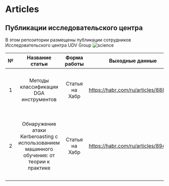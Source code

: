 # Articles
## Публикации исследовательского центра
В этом репозитории размещены публикации сотрудников Исследовательского центра UDV Group
![science](https://github.com/user-attachments/assets/12bab1a4-101e-4efb-ae39-2bc483302cd2)

| № | Название статьи | Форма работы | Выходные данные |  Авторы | Библиографическое описание | Файл статьи | Индексация |
|:-:|:-:|:-:|:-:|:-:|:-:|:-:|:-:|
| 1 | Методы классификации DGA инструментов | Статья на Хабр | https://habr.com/ru/articles/888234/ | Быков Никита | - | <p><a href="https://github.com/UDV-RnD/Articles/tree/main/N.Bykov.%20DGA%20instrument%20classification%20methods"> Н.Быков. Методы классификации DGA инструментов </a></p> | - |
| 2 | Обнаружение атаки Kerberoasting с использованием машинного обучения: от теории к практике | Статья на Хабр | https://habr.com/ru/articles/894216/ | Синадский Алексей | - | <p><a href="https://github.com/UDV-RnD/Articles/tree/main/A.Sinadskiy.%20Detecting%20a%20Kerberoasting%20Attack%20using%20Machine%20Learning%20-%20from%20theory%20to%20practice"> А.Синадский. Обнаружение атаки Kerberoasting с использованием машинного обучения: от теории к практике </a></p> | - |



